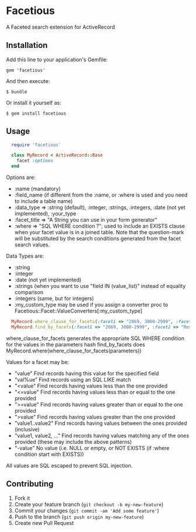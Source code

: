 # Facetious

A Faceted search extension for ActiveRecord

## Installation

Add this line to your application's Gemfile:

    gem 'facetious'

And then execute:

    $ bundle

Or install it yourself as:

    $ gem install facetious

## Usage

```ruby
  require 'facetious'

  class MyRecord < ActiveRecord::Base
    facet :options
  end
```

Options are:
* :name (mandatory)
* :field_name (if different from the :name, or :where is used and you need to include a table name)
* :data_type => :string (default), :integer, :strings, :integers, :date (not yet implemented), :your_type
* :facet_title => "A String you can use in your form generator"
* :where => "SQL WHERE condition ?"; used to include an EXISTS clause when your facet value is in a joined table. Note that the question-mark will be substituted by the search conditions generated from the facet search values.

Data Types are:
* :string
* :integer
* :date (not yet implemented)
* :strings (when you want to use "field IN (value_list)" instead of equality comparison
* :integers (same, but for integers)
* :my_custom_type may be used if you assign a converter proc to Facetious::Facet::ValueConverters[:my_custom_type]

```ruby
  MyRecord.where_clause_for_facets(:facet1 => "2069, 3000-2999", :facet2 => "Rose%").include(:some_association)
  MyRecord.find_by_facets(:facet1 => "2069, 3000-2999", :facet2 => "Rose%").include(:some_association)
```

where_clause_for_facets generates the appropriate SQL WHERE condition for the values in the parameters hash
find_by_facets does MyRecord.where(where_clause_for_facets(parameters))

Values for a facet may be:
* "value" Find records having this value for the specified field
* "val%ue" Find records using an SQL LIKE match
* "<value" Find records having values less than the one provided
* "<=value" Find records having values less than or equal to the one provided
* ">=value" Find records having values greater than or equal to the one provided
* ">value" Find records having values greater than the one provided
* "value1..value2" Find records having values between the ones provided (inclusive)
* "value1, value2, ..." Find records having values matching any of the ones provided (these may include the above patterns)
* "-value" No value (i.e. NULL or empty, or NOT EXISTS (if :where condition start with EXISTS))

All values are SQL escaped to prevent SQL injection.

## Contributing

1. Fork it
2. Create your feature branch (`git checkout -b my-new-feature`)
3. Commit your changes (`git commit -am 'Add some feature'`)
4. Push to the branch (`git push origin my-new-feature`)
5. Create new Pull Request

